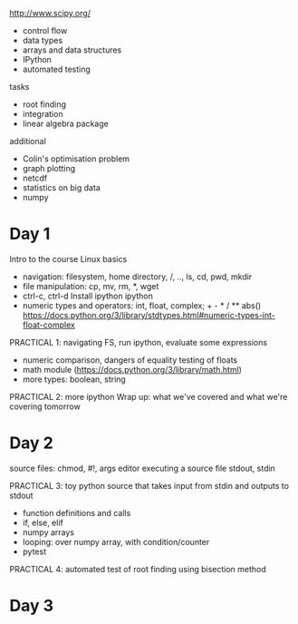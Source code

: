 http://www.scipy.org/

- control flow
- data types
- arrays and data structures
- IPython
- automated testing

tasks
- root finding
- integration
- linear algebra package

additional
- Colin's optimisation problem
- graph plotting
- netcdf
- statistics on big data
- numpy

Day 1
=====
Intro to the course
Linux basics
- navigation: filesystem, home directory, /, .., ls, cd, pwd, mkdir
- file manipulation: cp, mv, rm, *, wget
- ctrl-c, ctrl-d
Install ipython
ipython
- numeric types and operators: int, float, complex; + - * / ** abs()
https://docs.python.org/3/library/stdtypes.html#numeric-types-int-float-complex

PRACTICAL 1: navigating FS, run ipython, evaluate some expressions

- numeric comparison, dangers of equality testing of floats
- math module (https://docs.python.org/3/library/math.html)
- more types: boolean, string

PRACTICAL 2: more ipython
Wrap up: what we've covered and what we're covering tomorrow

Day 2
=====
source files: chmod, #!, args
editor
executing a source file
stdout, stdin

PRACTICAL 3: toy python source that takes input from stdin and outputs to stdout

- function definitions and calls
- if, else, elif
- numpy arrays
- looping: over numpy array, with condition/counter
- pytest

PRACTICAL 4: automated test of root finding using bisection method

Day 3
=====
